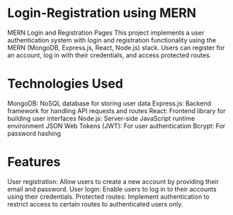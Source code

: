 # Login-Registration using MERN


MERN Login and Registration Pages
This project implements a user authentication system with login and registration functionality using the MERN (MongoDB, Express.js, React, Node.js) stack. Users can register for an account, log in with their credentials, and access protected routes.

# Technologies Used

MongoDB: NoSQL database for storing user data
Express.js: Backend framework for handling API requests and routes
React: Frontend library for building user interfaces
Node.js: Server-side JavaScript runtime environment
JSON Web Tokens (JWT): For user authentication
Bcrypt: For password hashing

# Features
User registration: Allow users to create a new account by providing their email and password.
User login: Enable users to log in to their accounts using their credentials.
Protected routes: Implement authentication to restrict access to certain routes to authenticated users only.


